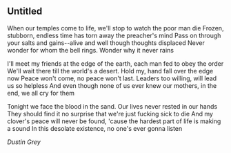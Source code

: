 ## Untitled
When our temples come to life, we'll stop to watch the poor man die
Frozen, stubborn, endless time has torn away the preacher's mind
Pass on through your salts and gains--alive and well though thoughts displaced
Never wonder for whom the bell rings. Wonder why it never rains

I'll meet my friends at the edge of the earth, each man fed to obey the order
We'll wait there till the world's a desert. Hold my, hand fall over the edge now
Peace won't come, no peace won't last. Leaders too willing, will lead us so helpless
And even though none of us ever knew our mothers, in the end, we all cry for them

Tonight we face the blood in the sand. Our lives never rested in our hands
They should find it no surprise that we're just fucking sick to die
And my clover's peace will never be found, 'cause the hardest part of life is making a sound
In this desolate existence, no one's ever gonna listen

*Dustin Grey*
